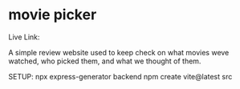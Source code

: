 # movie picker

Live Link: 

A simple review website used to keep check on what movies weve watched, who picked them, and what we thought of them.


SETUP:
npx express-generator backend
npm create vite@latest src


